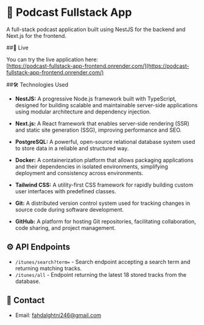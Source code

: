 # 📝 Podcast Fullstack App

A full-stack podcast application built using NestJS for the backend and Next.js for the frontend.

##🚀 Live

You can try the live application here:  
[https://podcast-fullstack-app-frontend.onrender.com/](https://podcast-fullstack-app-frontend.onrender.com/)

##🛠️ Technologies Used

- **NestJS:** A progressive Node.js framework built with TypeScript, designed for building scalable and maintainable server-side applications using modular architecture and dependency injection.

- **Next.js:** A React framework that enables server-side rendering (SSR) and static site generation (SSG), improving performance and SEO.

- **PostgreSQL:** A powerful, open-source relational database system used to store data in a reliable and structured way.

- **Docker:** A containerization platform that allows packaging applications and their dependencies in isolated environments, simplifying deployment and consistency across environments.

- **Tailwind CSS:** A utility-first CSS framework for rapidly building custom user interfaces with predefined classes.

- **Git:** A distributed version control system used for tracking changes in source code during software development.

- **GitHub:** A platform for hosting Git repositories, facilitating collaboration, code sharing, and project management.



## ⚙️ API Endpoints

- `/itunes/search?term=` - Search endpoint accepting a search term and returning matching tracks.  
- `/itunes/all` - Endpoint returning the latest 18 stored tracks from the database.



## 📧 Contact

- Email: fahdalghtni246@gmail.com

